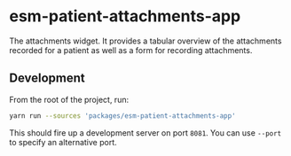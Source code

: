 # esm-patient-attachments-app

The attachments widget. It provides a tabular overview of the attachments recorded for a patient as well as a form for recording attachments.

## Development

From the root of the project, run:

```bash
yarn run --sources 'packages/esm-patient-attachments-app'
```

This should fire up a development server on port `8081`. You can use `--port` to specify an alternative port.